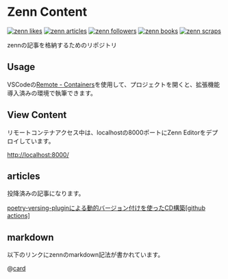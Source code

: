 # Zenn Content

[![zenn likes](https://zenn.badge.nikaera.com/s/u_not/likes?style=flat)](https://zenn.dev/u_not)
[![zenn articles](https://zenn.badge.nikaera.com/s/u_not/articles?style=flat)](https://zenn.dev/u_not/articles)
[![zenn followers](https://zenn.badge.nikaera.com/s/u_not/followers?style=flat)](https://zenn.dev/u_not/articles)
[![zenn books](https://zenn.badge.nikaera.com/s/u_not/books?style=flat)](https://zenn.dev/u_not/books)
[![zenn scraps](https://zenn.badge.nikaera.com/s/u_not/scraps?style=flat)](https://zenn.dev/u_not/scraps)

zennの記事を格納するためのリポジトリ

## Usage

VSCodeの[Remote - Containers](https://marketplace.visualstudio.com/items?itemName=ms-vscode-remote.remote-containers)を使用して、プロジェクトを開くと、拡張機能導入済みの環境で執筆できます。

## View Content

リモートコンテナアクセス中は、localhostの8000ポートにZenn Editorをデプロイしています。

[http://localhost:8000/](http://localhost:8000/)

## articles

投降済みの記事になります。

[poetry-versing-pluginによる動的バージョン付けを使ったCD構築[github actions]](https://zenn.dev/u_not/articles/abcc0ebd71655b/)

## markdown

以下のリンクにzennのmarkdown記法が書かれています。

@[card](https://zenn.dev/zenn/articles/markdown-guide)
